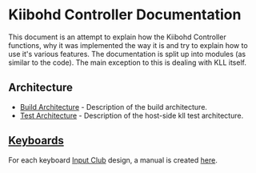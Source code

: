 # Kiibohd Controller Documentation

This document is an attempt to explain how the Kiibohd Controller functions, why it was implemented the way it is and try to explain how to use it's various features.
The documentation is split up into modules (as similar to the code).
The main exception to this is dealing with KLL itself.


## Architecture

* [Build Architecture](BuildArchitecture.md) - Description of the build architecture.
* [Test Architecture](TestArchitecture.md) - Description of the host-side kll test architecture.


## [Keyboards](Keyboards)

For each keyboard [Input Club](https://input.club) design, a manual is created [here](Keyboards).

